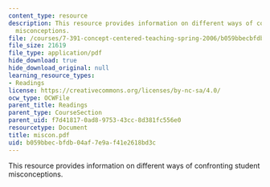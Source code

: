 ```yaml
---
content_type: resource
description: This resource provides information on different ways of confronting student
  misconceptions.
file: /courses/7-391-concept-centered-teaching-spring-2006/b059bbecbfdb04af7e9af41e2618bd3c_miscon.pdf
file_size: 21619
file_type: application/pdf
hide_download: true
hide_download_original: null
learning_resource_types:
- Readings
license: https://creativecommons.org/licenses/by-nc-sa/4.0/
ocw_type: OCWFile
parent_title: Readings
parent_type: CourseSection
parent_uid: f7d41817-0ad8-9753-43cc-8d381fc556e0
resourcetype: Document
title: miscon.pdf
uid: b059bbec-bfdb-04af-7e9a-f41e2618bd3c
---
```

This resource provides information on different ways of confronting student misconceptions.